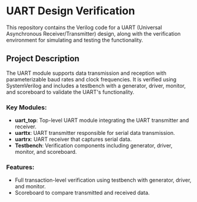 
# UART Design Verification

This repository contains the Verilog code for a UART (Universal Asynchronous Receiver/Transmitter) design, along with the verification environment for simulating and testing the functionality.

## Project Description

The UART module supports data transmission and reception with parameterizable baud rates and clock frequencies. It is verified using SystemVerilog and includes a testbench with a generator, driver, monitor, and scoreboard to validate the UART's functionality.

### Key Modules:
- **uart_top**: Top-level UART module integrating the UART transmitter and receiver.
- **uarttx**: UART transmitter responsible for serial data transmission.
- **uartrx**: UART receiver that captures serial data.
- **Testbench**: Verification components including generator, driver, monitor, and scoreboard.

### Features:

- Full transaction-level verification using testbench with generator, driver, and monitor.
- Scoreboard to compare transmitted and received data.
